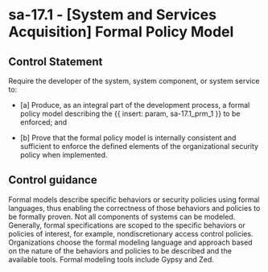 # sa-17.1 - \[System and Services Acquisition\] Formal Policy Model

## Control Statement

Require the developer of the system, system component, or system service to:

- \[a\] Produce, as an integral part of the development process, a formal policy model describing the {{ insert: param, sa-17.1_prm_1 }} to be enforced; and

- \[b\] Prove that the formal policy model is internally consistent and sufficient to enforce the defined elements of the organizational security policy when implemented.

## Control guidance

Formal models describe specific behaviors or security policies using formal languages, thus enabling the correctness of those behaviors and policies to be formally proven. Not all components of systems can be modeled. Generally, formal specifications are scoped to the specific behaviors or policies of interest, for example, nondiscretionary access control policies. Organizations choose the formal modeling language and approach based on the nature of the behaviors and policies to be described and the available tools. Formal modeling tools include Gypsy and Zed.
